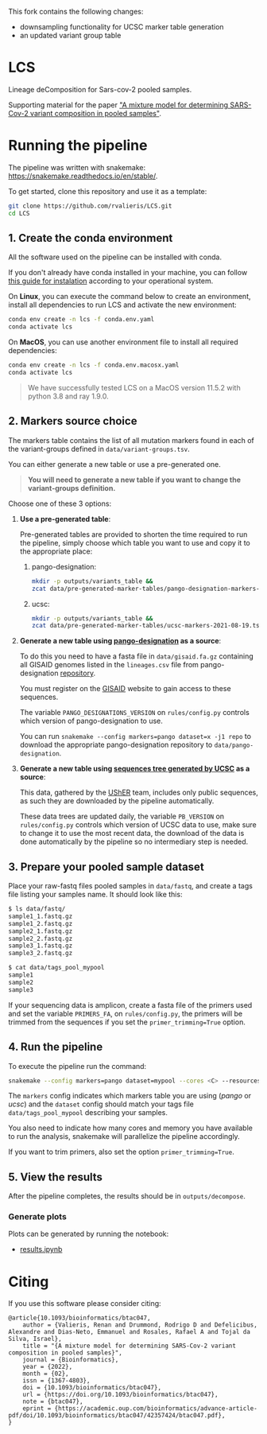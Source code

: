 This fork contains the following changes:

- downsampling functionality for UCSC marker table generation
- an updated variant group table

# LCS

Lineage deComposition for Sars-cov-2 pooled samples.

Supporting material for the paper ["A mixture model for determining SARS-Cov-2 variant composition in pooled samples"](https://doi.org/10.1093/bioinformatics/btac047).

# Running the pipeline

The pipeline was written with snakemake: https://snakemake.readthedocs.io/en/stable/.

To get started, clone this repository and use it as a template:

```bash
git clone https://github.com/rvalieris/LCS.git
cd LCS
```

## 1. Create the conda environment

All the software used on the pipeline can be installed with conda.

If you don't already have conda installed in your machine, you can follow [this guide for instalation](https://docs.conda.io/projects/conda/en/latest/user-guide/install/index.html) according to your operational system.

On **Linux**, you can execute the command below to create an environment, install all dependencies to run LCS and activate the new environment:


```bash
conda env create -n lcs -f conda.env.yaml
conda activate lcs
```

On **MacOS**, you can use another environment file to install all required dependencies:

```bash
conda env create -n lcs -f conda.env.macosx.yaml
conda activate lcs
```

> We have successfully tested LCS on a MacOS version 11.5.2 with python 3.8 and ray 1.9.0.

## 2. Markers source choice

The markers table contains the list of all mutation markers found in each of the variant-groups
defined in `data/variant-groups.tsv`.

You can either generate a new table or use a pre-generated one.

> **You will need to generate a new table if you want to change the variant-groups definition.**


Choose one of these 3 options:

1. **Use a pre-generated table**:

    Pre-generated tables are provided to shorten the time required to run the pipeline, simply
    choose which table you want to use and copy it to the appropriate place:

    1. pango-designation:
        ```bash
        mkdir -p outputs/variants_table &&
        zcat data/pre-generated-marker-tables/pango-designation-markers-v1.2.60.tsv.gz > outputs/variants_table/pango-markers-table.tsv
        ```
    2. ucsc:
        ```bash
        mkdir -p outputs/variants_table &&
        zcat data/pre-generated-marker-tables/ucsc-markers-2021-08-19.tsv.gz > outputs/variants_table/ucsc-markers-table.tsv
        ```


2. **Generate a new table using [pango-designation](https://github.com/cov-lineages/pango-designation) as a source**:

    To do this you need to have a fasta file in `data/gisaid.fa.gz` containing all GISAID genomes
    listed in the `lineages.csv` file from pango-designation [repository](https://github.com/cov-lineages/pango-designation).

    You must register on the [GISAID](https://www.gisaid.org/) website to gain access to these sequences.

    The variable `PANGO_DESIGNATIONS_VERSION` on `rules/config.py` controls which version of pango-designation to use.

    You can run `snakemake --config markers=pango dataset=x -j1 repo` to download the appropriate pango-designation repository to `data/pango-designation`.

3. **Generate a new table using [sequences tree generated by UCSC](https://hgdownload.soe.ucsc.edu/goldenPath/wuhCor1/UShER_SARS-CoV-2/) as a source**:

    This data, gathered by the [UShER](https://github.com/yatisht/usher) team, includes only public sequences, as such they are downloaded by the pipeline automatically.
    
    These data trees are updated daily, the variable `PB_VERSION` on `rules/config.py` controls which version of UCSC data to use, make sure to change it to use the most recent data,
    the download of the data is done automatically by the pipeline so no intermediary step is needed.

## 3. Prepare your pooled sample dataset

Place your raw-fastq files pooled samples in `data/fastq`, and create a tags file listing your samples name. 
It should look like this:

```bash
$ ls data/fastq/
sample1_1.fastq.gz
sample1_2.fastq.gz
sample2_1.fastq.gz
sample2_2.fastq.gz
sample3_1.fastq.gz
sample3_2.fastq.gz

$ cat data/tags_pool_mypool
sample1
sample2
sample3
```

If your sequencing data is amplicon, create a fasta file of the primers used and set the variable `PRIMERS_FA`, on `rules/config.py`,
the primers will be trimmed from the sequences if you set the `primer_trimming=True` option.



## 4. Run the pipeline

To execute the pipeline run the command:

```bash
snakemake --config markers=pango dataset=mypool --cores <C> --resources mem_gb=<M>
```

The `markers` config indicates which markers table you are using (*pango* or *ucsc*) and the `dataset` config should match your tags file `data/tags_pool_mypool` describing your samples.

You also need to indicate how many cores and memory you have available to run the analysis, snakemake will parallelize the pipeline accordingly.

If you want to trim primers, also set the option `primer_trimming=True`.

## 5. View the results

After the pipeline completes, the results should be in `outputs/decompose`.

### Generate plots

Plots can be generated by running the notebook:
- [results.ipynb](notebooks/results.ipynb)

# Citing

If you use this software please consider citing:

```
@article{10.1093/bioinformatics/btac047,
    author = {Valieris, Renan and Drummond, Rodrigo D and Defelicibus, Alexandre and Dias-Neto, Emmanuel and Rosales, Rafael A and Tojal da Silva, Israel},
    title = "{A mixture model for determining SARS-Cov-2 variant composition in pooled samples}",
    journal = {Bioinformatics},
    year = {2022},
    month = {02},
    issn = {1367-4803},
    doi = {10.1093/bioinformatics/btac047},
    url = {https://doi.org/10.1093/bioinformatics/btac047},
    note = {btac047},
    eprint = {https://academic.oup.com/bioinformatics/advance-article-pdf/doi/10.1093/bioinformatics/btac047/42357424/btac047.pdf},
}
```
